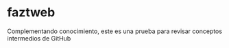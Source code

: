 # faztweb
Complementando conocimiento, este es una prueba para revisar conceptos intermedios de GitHub

